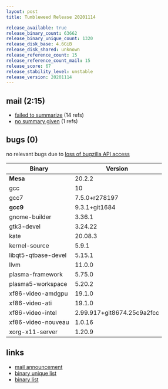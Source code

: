 ```yaml
---
layout: post
title: Tumbleweed Release 20201114

release_available: true
release_binary_count: 63662
release_binary_unique_count: 1320
release_disk_base: 4.6GiB
release_disk_shared: unknown
release_reference_count: 15
release_reference_count_mail: 15
release_score: 67
release_stability_level: unstable
release_version: 20201114
---
```


## mail (2:15)

- [failed to summarize](https://github.com/boombatower/tumbleweed-review/issues/10) (14 refs)
- [no summary given](https://github.com/boombatower/tumbleweed-review/issues/10) (1 refs)

## bugs (0)

<!--more-->

no relevant bugs due to [loss of bugzilla API access](https://bugzilla.opensuse.org/show_bug.cgi?id=1157722)

Binary | Version
--- | ---
**Mesa** | 20.2.2
gcc | 10
gcc7 | 7.5.0+r278197
**gcc9** | 9.3.1+git1684
gnome-builder | 3.36.1
gtk3-devel | 3.24.22
kate | 20.08.3
kernel-source | 5.9.1
libqt5-qtbase-devel | 5.15.1
llvm | 11.0.0
plasma-framework | 5.75.0
plasma5-workspace | 5.20.2
xf86-video-amdgpu | 19.1.0
xf86-video-ati | 19.1.0
xf86-video-intel | 2.99.917+git8674.25c9a2fcc
xf86-video-nouveau | 1.0.16
xorg-x11-server | 1.20.9

## links

- [mail announcement](https://github.com/boombatower/tumbleweed-review/issues/10)
- [binary unique list](http://download.opensuse.org/history/20201114/rpm.unique.list)
- [binary list](http://download.opensuse.org/history/20201114/rpm.list)
